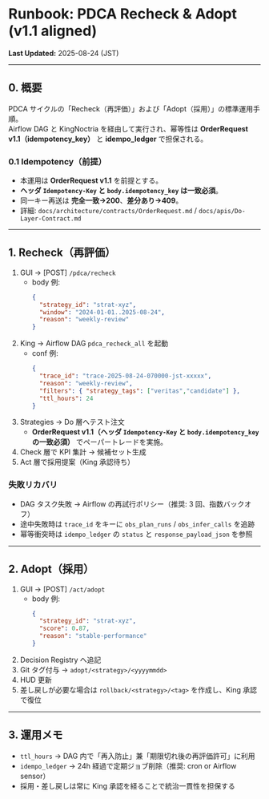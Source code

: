 # Runbook: PDCA Recheck & Adopt (v1.1 aligned)
**Last Updated:** 2025-08-24 (JST)

---

## 0. 概要
PDCA サイクルの「Recheck（再評価）」および「Adopt（採用）」の標準運用手順。  
Airflow DAG と KingNoctria を経由して実行され、幂等性は **OrderRequest v1.1（idempotency_key）** と **idempo_ledger** で担保される。

### 0.1 Idempotency（前提）
- 本運用は **OrderRequest v1.1** を前提とする。  
- **ヘッダ `Idempotency-Key` と `body.idempotency_key` は一致必須**。  
- 同一キー再送は **完全一致→200**、**差分あり→409**。  
- 詳細: `docs/architecture/contracts/OrderRequest.md` / `docs/apis/Do-Layer-Contract.md`

---

## 1. Recheck（再評価）
1. GUI → [POST] `/pdca/recheck`  
   - body 例:  
     ```json
     {
       "strategy_id": "strat-xyz",
       "window": "2024-01-01..2025-08-24",
       "reason": "weekly-review"
     }
     ```
2. King → Airflow DAG `pdca_recheck_all` を起動  
   - conf 例:  
     ```json
     {
       "trace_id": "trace-2025-08-24-070000-jst-xxxxx",
       "reason": "weekly-review",
       "filters": { "strategy_tags": ["veritas","candidate"] },
       "ttl_hours": 24
     }
     ```
3. Strategies → Do 層へテスト注文  
   - **OrderRequest v1.1（ヘッダ `Idempotency-Key` と `body.idempotency_key` の一致必須）** でペーパートレードを実施。  
4. Check 層で KPI 集計 → 候補セット生成  
5. Act 層で採用提案（King 承認待ち）  

### 失敗リカバリ
- DAG タスク失敗 → Airflow の再試行ポリシー（推奨: 3 回、指数バックオフ）  
- 途中失敗時は `trace_id` をキーに `obs_plan_runs` / `obs_infer_calls` を追跡  
- 幂等衝突時は `idempo_ledger` の `status` と `response_payload_json` を参照  

---

## 2. Adopt（採用）
1. GUI → [POST] `/act/adopt`  
   - body 例:  
     ```json
     {
       "strategy_id": "strat-xyz",
       "score": 0.87,
       "reason": "stable-performance"
     }
     ```
2. Decision Registry へ追記  
3. Git タグ付与 → `adopt/<strategy>/<yyyymmdd>`  
4. HUD 更新  
5. 差し戻しが必要な場合は `rollback/<strategy>/<tag>` を作成し、King 承認で復位  

---

## 3. 運用メモ
- `ttl_hours` → DAG 内で「再入防止」兼「期限切れ後の再評価許可」に利用  
- `idempo_ledger` → 24h 経過で定期ジョブ削除（推奨: cron or Airflow sensor）  
- 採用・差し戻しは常に King 承認を経ることで統治一貫性を担保する  
